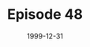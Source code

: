 ---
layout: podcast
title: Episode 48 
number: 48
subtitle: 
summary: 
date: 1999-12-31
location: https://dl.dropboxusercontent.com/s/xdicy3mmdu62l40/watir_podcast_48.mp3?dl=0
size: 
duration: 
---